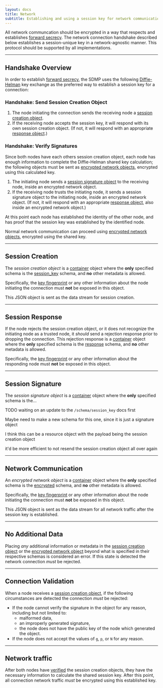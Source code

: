 ```yaml
---
layout: docs
title: Network
subtitle: Establishing and using a session key for network communications.
---
```



All network communcation should be encrypted in a way that respects
and establishes [forward secrecy][w_forward]. The network connection
handshake described below establishes a session-unique key in a
network-agnostic manner. This protocol should be supported by all
implementations.

---

## Handshake Overview

In order to establish [forward secrecy][w_forward], the SDMP
uses the following [Diffie-Helman][w_diffiehelman] key exchange
as the preferred way to establish a session key for a connection:

### Handshake: Send Session Creation Object

1. The node initiating the connection sends the receiving node a
	[session creation object](#session-creation).
2. If the receiving node accepts the session key, it will respond
	with its own session creation object. (If not, it will respond
	with an appropriate [response object](#session-response).)

### Handshake: Verify Signatures

Since both nodes have each others session creation object, each
node has enough information to complete the Diffie-Helman shared
key calculation; the following objects must be sent as
[encrypted network objects](#network-communication), encrypted
using this calculated key.

1. The initiating node sends a [session signature object](#session-signature)
	to the receiving node, inside an encrypted network object.
4. If the receiving node trusts the initiating node, it sends a session
	signature object to the initiating node, inside an encrypted network
	object. (If not, it will respond with an appropriate
	[response object](#session-response), also inside an encrypted
	network object.)

At this point each node has established the identity of the other node,
and has proof that the session key was established by the identified node.

Normal network communication can proceed using
[encrypted network objects](#network-communication), encrypted
using the shared key.

---

## Session Creation

The *session creation object* is a [container](/container) object where
the **only** specified schema is the [session_key](/schema/session_key)
schema, and **no** other metadata is allowed.

Specifically, the [key fingerprint](/cryptography#key-fingerprint)
or any other information about the node initiating the connection
must **not** be exposed in this object.

This JSON object is sent as the data stream for session creation.

---

## Session Response

If the node rejects the session creation object, or it does not
recognize the initiating node as a trusted node, it *should* send
a rejection response prior to dropping the connection. This rejection
response is a [container](/container) object where the **only**
specified schema is the [response](/schema/response) schema, and
**no** other metadata is allowed.

Specifically, the [key fingerprint](/cryptography#key-fingerprint)
or any other information about the responding node must **not** be
exposed in this object.

---

## Session Signature

The *session signature object* is a [container](/container) object where
the **only** specified schema is the...

TODO waiting on an update to the `/schema/session_key` docs first

Maybe need to make a new schema for this one, since it is just
a signature object

I think this can be a resource object with the payload being the session
creation object

it'd be more efficient to not resend the session creation object all over again

---

## Network Communication

An *encrypted network object* is a [container](/container) object where
the **only** specified schema is the [encrypted](/encrypted) schema,
and **no** other metadata is allowed.

Specifically, the [key fingerprint](/cryptography#key-fingerprint)
or any other information about the node initiating the connection
must **not** be exposed in this object.

This JSON object is sent as the data stream for all network traffic
after the session key is established.

---

## No Additional Data

Placing *any* additional information or metadata in the
[session creation object](#session-creation) or the
[encrypted network object](#network-communication)
beyond what is specified in their respective schemas
is considered an error. If this state is detected the
network connection *must* be rejected.

---

## Connection Validation

When a node receives a [session creation object](#session-creation), if
the following circumstances are detected the connection *must* be rejected:

* If the node cannot verify the signature in the object for any reason,
	including but not limited to:
	- malformed data,
	- an improperly generated signature,
	- the node does not have the public key of the node which
		generated the object.
* If the node does not accept the values of `g`, `p`, or `N` for any reason.

---

## Network traffic

After both nodes have [verified](#handshake-verify-signatures) the session
creation objects, they have the necessary information to calculate the
shared session key. After this point, all connection network traffic *must*
be encrypted using this established key.


[w_diffiehelman]: https://en.wikipedia.org/wiki/Diffie%E2%80%93Hellman_key_exchange
[w_forward]: https://en.wikipedia.org/wiki/Forward_secrecy
